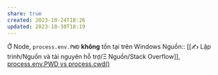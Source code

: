 ```yaml
---
share: true
created: 2023-10-24T18:26
updated: 2023-10-30T18:19
---
```

Ở Node, `process.env.PWD` **không** tồn tại trên Windows
Nguồn:: [[✍️ Lập trình/Nguồn và tài nguyên hỗ trợ/Ξ Nguồn/Stack Overflow]], [process.env.PWD vs process.cwd()](https://stackoverflow.com/a/31436403/3416774)
